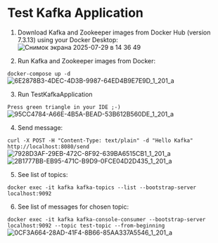 # Test Kafka Application

1. Download Kafka and Zookeeper images from Docker Hub (version 7.3.13) using your Docker Desktop:
![Снимок экрана 2025-07-29 в 14 36 49](https://github.com/user-attachments/assets/47b0648b-c684-4af1-96c2-94708e03f0ad)

2. Run Kafka and Zookeeper images from Docker:

```docker-compose up -d```
![6E2878B3-4DEC-4D3B-9987-64ED4B9E7E9D_1_201_a](https://github.com/user-attachments/assets/2c3786c3-6d56-44d3-8f7f-0991c4806f92)

3. Run TestKafkaApplication

`Press green triangle in your IDE ;-)`
![95CC4784-A66E-4B5A-BEAD-53B612B560DE_1_201_a](https://github.com/user-attachments/assets/251fc375-4c0c-4c60-b53a-b38623c03162)

4. Send message:

`curl -X POST -H "Content-Type: text/plain" -d "Hello Kafka" http://localhost:8080/send`
![7928D3AF-29EB-472C-8F92-639BA6515CB1_1_201_a](https://github.com/user-attachments/assets/5e552464-94fc-4108-bf8d-c814b66a6ccc)
![2B1777BB-EB95-471C-B9D9-0FCE04D2D435_1_201_a](https://github.com/user-attachments/assets/f8d6b9b2-3a56-480b-8684-0284a4520ec9)

5. See list of topics:

`docker exec -it kafka kafka-topics --list --bootstrap-server localhost:9092`

6. See list of messages for chosen topic:

`docker exec -it kafka kafka-console-consumer --bootstrap-server localhost:9092 --topic test-topic --from-beginning`
![0CF3A664-28AD-41F4-8B66-85AA337A5546_1_201_a](https://github.com/user-attachments/assets/6f635a7d-dfbc-4d34-bfec-cfc3ba33474c)
